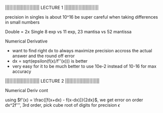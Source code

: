 |||||||||||||||||||||||| LECTURE 1 ||||||||||||||||||||||||

precision in singles is about 10^16
  be super careful when taking differences in small numbers

Double = 2x Single
8 exp vs 11 exp,
23 mantisa vs 52 mantissa

Numerical Derivative 
- want to find right dx to always maximize precision accross the actual answer and the round off error
- dx = sqrt(epsilon(f(x)/f''(x))) is better
- very easy for it to be much better to use 10e-2 instead of 10-16 for max accuracy


|||||||||||||||||||||||| LECTURE 2 ||||||||||||||||||||||||

Numerical Deriv cont

using $f'(x) = \frac{[f(x+dx) - f(x-dx)]}{2dx}$,
we get error on order dx^2f''', 3rd order, pick cube root of digits for precision
$\epsilon$
